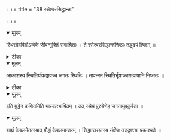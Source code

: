 +++
title = "38 रसेश्वरसिद्धान्तः"

+++


<details open><summary>मूलम्</summary>

स्थिरदेहविदोऽप्येके जीवन्मुक्तिं समाश्रिताः । ते रसेश्वरसिद्धान्तनिष्ठाः तद्धृदयं त्विदम् ॥
</details>



<details><summary>टीका</summary>

स. सं.[9 द.]
</details>



<details open><summary>मूलम्</summary>

आकाशस्य स्थितिर्यावद्यावच्च जगतः स्थितिः । तावन्मम स्थितिर्भूयाज्जगत्पापानि निघ्नतः ॥
</details>



<details><summary>टीका</summary>

भा. भा.[121]
</details>



<details open><summary>मूलम्</summary>

इति बुद्धेन कथितमिति भास्करभाषितम् । तत् स्थेयं पुरुषेणेह जगतामुपकुर्वता ॥
</details>



<details open><summary>मूलम्</summary>

बाह्यं केवलमेतत्स्यात् बौद्धं केवलमान्तरम् । सिद्धान्तस्यास्य संक्षेपः तत्तदुक्त्या प्रकाश्यते ॥
</details>

